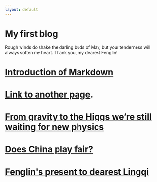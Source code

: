 ```yaml
---
layout: default
---
```


# [][3]My first blog

Rough winds do shake the darling buds of May, but your tenderness will always soften my heart. Thank you, my dearest Fenglin!

# [][3][Introduction of Markdown][1]

[Link to another page][2].
====

# [][3][From gravity to the Higgs we’re still waiting for new physics][3]

# [][3][Does China play fair?][4]

# [][3][Fenglin's present to dearest Lingqi][5]

[1]:	intro-of-markdown
[2]:	another-page
[3]:	from-gravity-to-the-Higss-we’re-still-waiting-for-new-physics
[4]:	does-China-play-fair
[5]:	Fenglin-present-Lingqi
